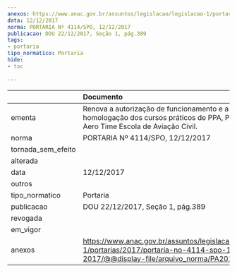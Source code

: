 ```yaml
---
anexos: https://www.anac.gov.br/assuntos/legislacao/legislacao-1/portarias/2017/portaria-no-4114-spo-12-12-2017/@@display-file/arquivo_norma/PA2017-4114.pdf
data: 12/12/2017
norma: PORTARIA Nº 4114/SPO, 12/12/2017
publicacao: DOU 22/12/2017, Seção 1, pág.389
tags:
- portaria
tipo_normatico: Portaria
hide: 
- toc 
 
---
```


|                    | Documento                                                                                                                                            |
|:-------------------|:-----------------------------------------------------------------------------------------------------------------------------------------------------|
| ementa             | Renova a autorização de funcionamento e a homologação dos cursos práticos de PPA, PCA e IFRA da Aero Time Escola de Aviação Civil.                   |
| norma              | PORTARIA Nº 4114/SPO, 12/12/2017                                                                                                                     |
| tornada_sem_efeito |                                                                                                                                                      |
| alterada           |                                                                                                                                                      |
| data               | 12/12/2017                                                                                                                                           |
| outros             |                                                                                                                                                      |
| tipo_normatico     | Portaria                                                                                                                                             |
| publicacao         | DOU 22/12/2017, Seção 1, pág.389                                                                                                                     |
| revogada           |                                                                                                                                                      |
| em_vigor           |                                                                                                                                                      |
| anexos             | https://www.anac.gov.br/assuntos/legislacao/legislacao-1/portarias/2017/portaria-no-4114-spo-12-12-2017/@@display-file/arquivo_norma/PA2017-4114.pdf |